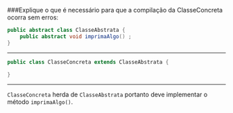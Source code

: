 ###Explique o que é necessário para que a compilação da ClasseConcreta ocorra sem erros:

```java
public abstract class ClasseAbstrata {
    public abstract void imprimaAlgo() ;
}
```
---
```java
public class ClasseConcreta extends ClasseAbstrata {
    
}
```
---
`ClasseConcreta` herda de `ClasseAbstrata` portanto deve implementar o método `imprimaAlgo()`.
